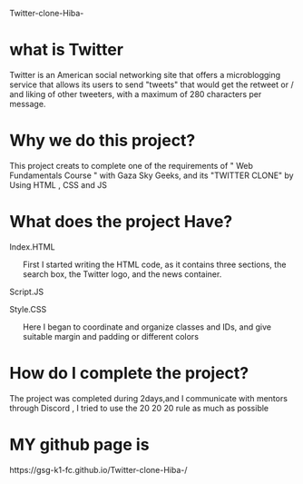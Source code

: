 Twitter-clone-Hiba-
<h1> what is Twitter </h1>
<p> Twitter is an American social networking site that offers a microblogging service that allows its users to send "tweets" that would get the retweet or / and liking of other tweeters, with a maximum of 280 characters per message.</p>
<h1> Why we do this project? </h1> 
<p>This project creats to complete one of the requirements of " Web Fundamentals Course " with Gaza Sky Geeks,
and its "TWITTER CLONE" by Using HTML , CSS and JS </p>

<h1> What does the project Have? </h1> 
<p> Index.HTML </p> 
<ul>
First I started writing the HTML code, as it contains three sections, the search box, the Twitter logo, and the news container.
</ul>
<p> Script.JS </p> 
<p> Style.CSS </p>
<ul>
Here I began to coordinate and organize classes and IDs, and give suitable margin and padding or different colors
</ul>
<h1> How do I complete the project?  </h1> 
<p> The project was completed during 2days,and I communicate with mentors through Discord , I tried to use the 20 20  20 rule as much as possible </p>

<h1> MY github page is  </h1> 
<p>https://gsg-k1-fc.github.io/Twitter-clone-Hiba-/ </p>